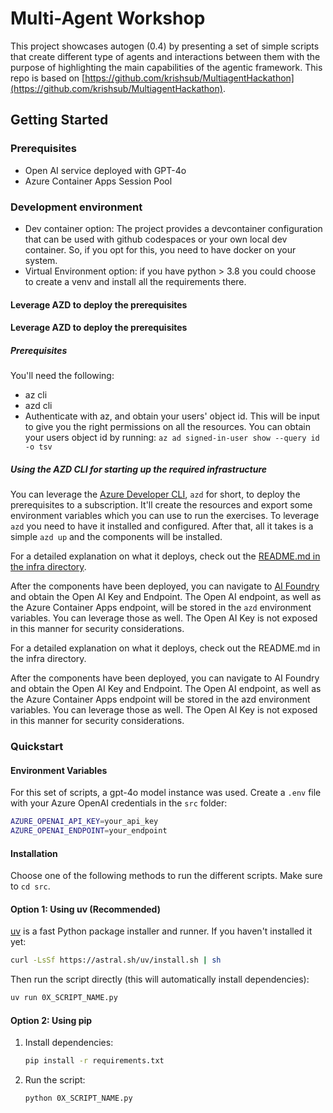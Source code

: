 
# Multi-Agent Workshop

This project showcases autogen (0.4) by presenting a set of simple scripts that create different type of agents and interactions between them with the purpose of highlighting the main capabilities of the agentic framework. This repo is based on [https://github.com/krishsub/MultiagentHackathon](https://github.com/krishsub/MultiagentHackathon).

## Getting Started

### Prerequisites

- Open AI service deployed with GPT-4o
- Azure Container Apps Session Pool

### Development environment

- Dev container option: The project provides a devcontainer configuration that can be used with github codespaces or your own local dev container. So, if you opt for this, you need to have docker on your system.
- Virtual Environment option: if you have python > 3.8 you could choose to create a venv and install all the requirements there.

#### Leverage AZD to deploy the prerequisites

#### Leverage AZD to deploy the prerequisites

##### Prerequisites

You'll need the following:
- az cli
- azd cli
- Authenticate with az, and obtain your users' object id. This will be input to give you the right permissions on all the resources. You can obtain your users object id by running: `az ad signed-in-user show --query id -o tsv`

##### Using the AZD CLI for starting up the required infrastructure

You can leverage the [Azure Developer CLI](https://learn.microsoft.com/azure/developer/azure-developer-cli/), `azd` for short, to deploy the prerequisites to a subscription. It'll create the resources and export some environment variables which you can use to run the exercises. To leverage `azd` you need to have it installed and configured. After that, all it takes is a simple `azd up` and the components will be installed.

For a detailed explanation on what it deploys, check out the [README.md in the infra directory](/infra/README.md).

After the components have been deployed, you can navigate to [AI Foundry](https://ai.azure.com/) and obtain the Open AI Key and Endpoint. The Open AI endpoint, as well as the Azure Container Apps endpoint, will be stored in the `azd` environment variables. You can leverage those as well. The Open AI Key is not exposed in this manner for security considerations.

For a detailed explanation on what it deploys, check out the README.md in the infra directory.

After the components have been deployed, you can navigate to AI Foundry and obtain the Open AI Key and Endpoint. The Open AI endpoint, as well as the Azure Container Apps endpoint will be stored in the azd environment variables. You can leverage those as well. The Open AI Key is not exposed in this manner for security considerations.
### Quickstart

#### Environment Variables

For this set of scripts, a gpt-4o model instance was used.
Create a `.env` file with your Azure OpenAI credentials in the `src` folder:

```bash
AZURE_OPENAI_API_KEY=your_api_key
AZURE_OPENAI_ENDPOINT=your_endpoint
```

#### Installation

Choose one of the following methods to run the different scripts. Make sure to `cd src`.

#### Option 1: Using uv (Recommended)

[uv](https://github.com/astral-sh/uv) is a fast Python package installer and runner. If you haven't installed it yet:

```bash
curl -LsSf https://astral.sh/uv/install.sh | sh
```

Then run the script directly (this will automatically install dependencies):

```bash
uv run 0X_SCRIPT_NAME.py
```

#### Option 2: Using pip

1. Install dependencies:

   ```bash
   pip install -r requirements.txt
   ```

2. Run the script:

   ```bash
   python 0X_SCRIPT_NAME.py
   ```

